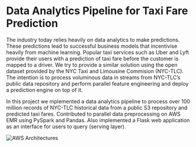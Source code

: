 # Data Analytics Pipeline for Taxi Fare Prediction

The industry today relies heavily on data analytics to make predictions. These predictions lead to successful business models that incentivise heavily from machine learning. Popular taxi services such as Uber and Lyft provide their users with a prediction of taxi fare before the customer is mapped to a driver. We try to provide a similar solution using the open dataset provided by the NYC Taxi and Limousine Commision (NYC-TLC). The intention is to process voluminous data in streams from NYC-TLC’s public data repository and perform parallel feature engineering and deploy a prediction engine on top of it.

In this project we mplemented a data analytics pipeline to process over 100 million records of NYC-TLC historical data from a public S3 repository and predicted taxi fares. Contributed to parallel data preprocessing on AWS EMR using PySpark and Pandas. Also implemented a Flask web application as an interface for users to query (serving layer).

![AWS Architectures](https://github.com/atambol/taxi-fare-prediction/blob/master/architecture.jpg?raw=true "architecture")
